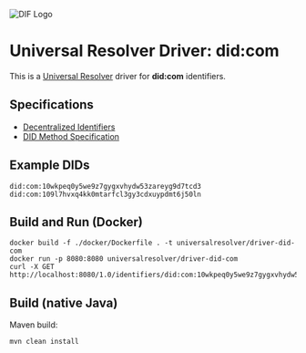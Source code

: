 ![DIF Logo](https://raw.githubusercontent.com/decentralized-identity/universal-resolver/master/docs/logo-dif.png)

# Universal Resolver Driver: did:com

This is a [Universal Resolver](https://github.com/decentralized-identity/universal-resolver/) driver for **did:com** identifiers.

## Specifications

* [Decentralized Identifiers](https://w3c.github.io/did-core/)
* [DID Method Specification](https://docs.commercio.network/modules/did/)

## Example DIDs

```
did:com:10wkpeq0y5we9z7gygxvhydw53zareyg9d7tcd3
did:com:109l7hvxq4kk0mtarfcl3gy3cdxuypdmt6j50ln
```

## Build and Run (Docker)

```
docker build -f ./docker/Dockerfile . -t universalresolver/driver-did-com
docker run -p 8080:8080 universalresolver/driver-did-com
curl -X GET http://localhost:8080/1.0/identifiers/did:com:10wkpeq0y5we9z7gygxvhydw53zareyg9d7tcd3
```

## Build (native Java)

Maven build:

    mvn clean install

